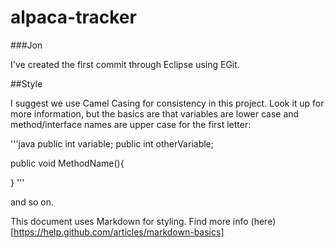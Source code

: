 alpaca-tracker
==============

###Jon

I've created the first commit through Eclipse using EGit.

##Style

I suggest we use Camel Casing for consistency in this project. Look it up for more information, but the basics are that variables are lower case and method/interface names are upper case for the first letter:

'''java
public int variable;
public int otherVariable;

public void MethodName(){

}
'''

and so on.





This document uses Markdown for styling. Find more info (here)[https://help.github.com/articles/markdown-basics]

